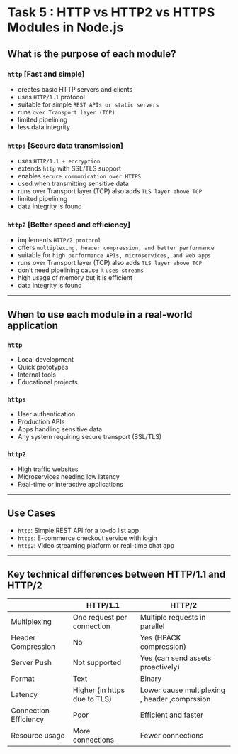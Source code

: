 # Task 5 : HTTP vs HTTP2 vs HTTPS Modules in Node.js

## What is the purpose of each module?

### `http`  [Fast and simple]
- creates basic HTTP servers and clients
- uses `HTTP/1.1` protocol
- suitable for simple `REST APIs or static servers`
- runs `over Transport layer (TCP)`
- limited pipelining
- less data integrity


### `https`  [Secure data transmission]
- uses `HTTP/1.1 + encryption` 
- extends `http` with SSL/TLS support
- enables `secure communication over HTTPS`
- used when transmitting sensitive data
- runs over Transport layer (TCP) also adds `TLS layer above TCP`
- limited pipelining
- data integrity is found

### `http2`  [Better speed and efficiency]
- implements `HTTP/2 protocol`
- offers `multiplexing, header compression, and better performance`
- suitable for `high performance APIs, microservices, and web apps`
- runs over Transport layer (TCP) also adds `TLS layer above TCP`
- don’t need pipelining cause it `uses streams`
- high usage of memory but it is efficient
- data integrity is found



---

## When to use each module in a real-world application

### `http`
- Local development
- Quick prototypes
- Internal tools
- Educational projects

### `https`
- User authentication
- Production APIs
- Apps handling sensitive data
- Any system requiring secure transport (SSL/TLS)

### `http2`
- High traffic websites
- Microservices needing low latency
- Real-time or interactive applications

---

##  Use Cases

- `http`: Simple REST API for a to-do list app
- `https`: E-commerce checkout service with login
- `http2`: Video streaming platform or real-time chat app

---

## Key technical differences between HTTP/1.1 and HTTP/2

|                 | HTTP/1.1             | HTTP/2                        |
|------------------------|----------------------|--------------------------------|
| Multiplexing          | One request per connection | Multiple requests in parallel |
| Header Compression    |  No               |  Yes (HPACK compression)          |
| Server Push           |  Not supported      |  Yes  (can send assets proactively)                        |
| Format       |  Text          |  Binary                      |
| Latency               | Higher  (in https due to TLS)               | Lower cause multiplexing , header ,comprssion                  |
| Connection Efficiency | Poor  | Efficient and faster|
| Resource usage  | More connections  | Fewer connections |


